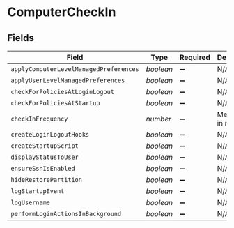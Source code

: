 # ComputerCheckIn


## Fields

| Field                                  | Type                                   | Required                               | Description                            |
| -------------------------------------- | -------------------------------------- | -------------------------------------- | -------------------------------------- |
| `applyComputerLevelManagedPreferences` | *boolean*                              | :heavy_minus_sign:                     | N/A                                    |
| `applyUserLevelManagedPreferences`     | *boolean*                              | :heavy_minus_sign:                     | N/A                                    |
| `checkForPoliciesAtLoginLogout`        | *boolean*                              | :heavy_minus_sign:                     | N/A                                    |
| `checkForPoliciesAtStartup`            | *boolean*                              | :heavy_minus_sign:                     | N/A                                    |
| `checkInFrequency`                     | *number*                               | :heavy_minus_sign:                     | Measured in minutes                    |
| `createLoginLogoutHooks`               | *boolean*                              | :heavy_minus_sign:                     | N/A                                    |
| `createStartupScript`                  | *boolean*                              | :heavy_minus_sign:                     | N/A                                    |
| `displayStatusToUser`                  | *boolean*                              | :heavy_minus_sign:                     | N/A                                    |
| `ensureSshIsEnabled`                   | *boolean*                              | :heavy_minus_sign:                     | N/A                                    |
| `hideRestorePartition`                 | *boolean*                              | :heavy_minus_sign:                     | N/A                                    |
| `logStartupEvent`                      | *boolean*                              | :heavy_minus_sign:                     | N/A                                    |
| `logUsername`                          | *boolean*                              | :heavy_minus_sign:                     | N/A                                    |
| `performLoginActionsInBackground`      | *boolean*                              | :heavy_minus_sign:                     | N/A                                    |